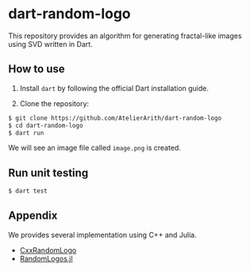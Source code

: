 # dart-random-logo

This repository provides an algorithm for generating fractal-like images using SVD written in Dart.

## How to use

1. Install `dart` by following the official Dart installation guide.

2. Clone the repository:

```sh
$ git clone https://github.com/AtelierArith/dart-random-logo
$ cd dart-random-logo
$ dart run
```

We will see an image file called `image.png` is created.

## Run unit testing

```sh
$ dart test
```

## Appendix

We provides several implementation using C++ and Julia.

- [CxxRandomLogo](https://github.com/AtelierArith/CxxRandomLogo)
- [RandomLogos.jl](https://github.com/AtelierArith/RandomLogos.jl)